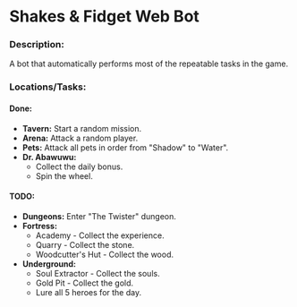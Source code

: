 # Shakes & Fidget Web Bot

### Description:
A bot that automatically performs most of the repeatable tasks in the game.

### Locations/Tasks:
#### Done:
- **Tavern:** Start a random mission.
- **Arena:** Attack a random player.
- **Pets:** Attack all pets in order from "Shadow" to "Water".
- **Dr. Abawuwu:**
  - Collect the daily bonus.
  - Spin the wheel. 


#### TODO:


- **Dungeons:** Enter "The Twister" dungeon.
- **Fortress:**
  - Academy - Collect the experience.
  - Quarry - Collect the stone.
  - Woodcutter's Hut - Collect the wood.
- **Underground:**
  - Soul Extractor - Collect the souls.
  - Gold Pit - Collect the gold.
  - Lure all 5 heroes for the day.